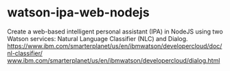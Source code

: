 # watson-ipa-web-nodejs
Create a web-based intelligent personal assistant (IPA) in NodeJS using two Watson services: Natural Language Classifier (NLC) and Dialog. https://www.ibm.com/smarterplanet/us/en/ibmwatson/developercloud/doc/nl-classifier/ www.ibm.com/smarterplanet/us/en/ibmwatson/developercloud/dialog.html 
